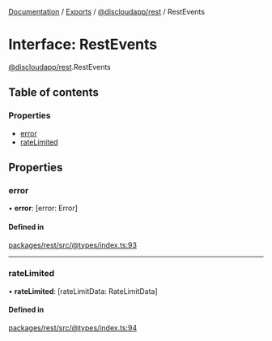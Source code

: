 [Documentation](../README.md) / [Exports](../modules.md) / [@discloudapp/rest](../modules/discloudapp_rest.md) / RestEvents

# Interface: RestEvents

[@discloudapp/rest](../modules/discloudapp_rest.md).RestEvents

## Table of contents

### Properties

- [error](discloudapp_rest.RestEvents-1.md#error)
- [rateLimited](discloudapp_rest.RestEvents-1.md#ratelimited)

## Properties

### error

• **error**: [error: Error]

#### Defined in

[packages/rest/src/@types/index.ts:93](https://github.com/discloud/discloud.app/blob/824e86a/packages/rest/src/@types/index.ts#L93)

___

### rateLimited

• **rateLimited**: [rateLimitData: RateLimitData]

#### Defined in

[packages/rest/src/@types/index.ts:94](https://github.com/discloud/discloud.app/blob/824e86a/packages/rest/src/@types/index.ts#L94)
